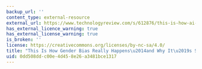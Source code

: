```yaml
---
backup_url: ''
content_type: external-resource
external_url: https://www.technologyreview.com/s/612876/this-is-how-ai-bias-really-happensand-why-its-so-hard-to-fix/
has_external_licence_warning: true
has_external_license_warning: true
is_broken: ''
license: https://creativecommons.org/licenses/by-nc-sa/4.0/
title: "This Is How Gender Bias Really Happens\u2014and Why It\u2019s So Hard to Fix"
uid: 0dd508dd-c00e-4d45-8e26-a3481bce1317
---
```

